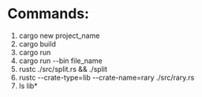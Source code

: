 # Commands:

1. cargo new project_name
2. cargo build
3. cargo run
4. cargo run --bin file_name
5. rustc ./src/split.rs && ./split
6. rustc --crate-type=lib --crate-name=rary ./src/rary.rs
7. ls lib\*
